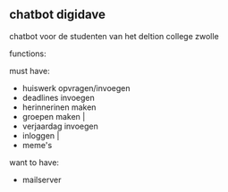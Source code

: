 ## chatbot digidave
chatbot voor de studenten van het deltion college zwolle

functions:

must have:

- huiswerk opvragen/invoegen
- deadlines invoegen
- herinnerinen maken
- groepen maken |
- verjaardag invoegen
- inloggen |
- meme's

want to have:

- mailserver
